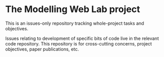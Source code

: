 # The Modelling Web Lab project

This is an issues-only repository tracking whole-project tasks and objectives.

Issues relating to development of specific bits of code live in the relevant code repository.
This repository is for cross-cutting concerns, project objectives, paper publications, etc.
